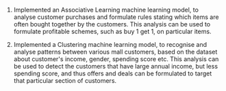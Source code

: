 1) Implemented an Associative Learning machine learning model, to analyse customer purchases and formulate rules stating which items are often bought together by the customers. This analysis can be used to formulate profitable schemes, such as buy 1 get 1, on particular items.

2) Implemented a Clustering machine learning model, to recognise and analyse patterns between various mall customers, based on the dataset about customer's income, gender, spending score etc. This analysis can be used to detect the customers that have large annual income, but less spending score, and thus offers and deals can be formulated to target that particular section of customers.
